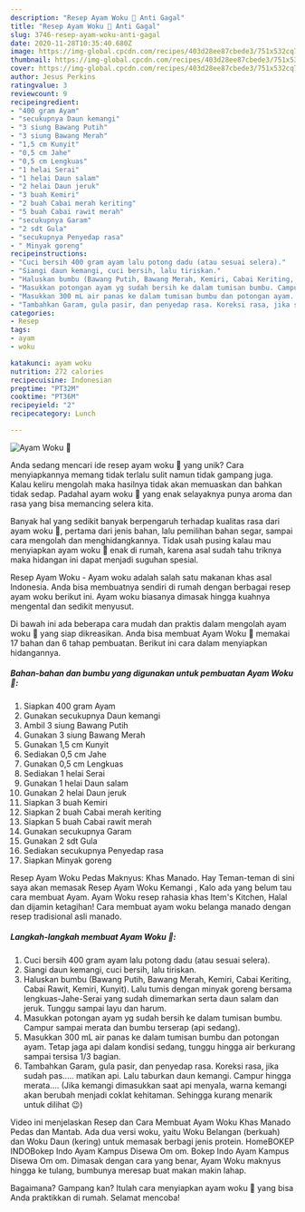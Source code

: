 ```yaml
---
description: "Resep Ayam Woku 🌱 Anti Gagal"
title: "Resep Ayam Woku 🌱 Anti Gagal"
slug: 3746-resep-ayam-woku-anti-gagal
date: 2020-11-28T10:35:40.680Z
image: https://img-global.cpcdn.com/recipes/403d28ee87cbede3/751x532cq70/ayam-woku-🌱-foto-resep-utama.jpg
thumbnail: https://img-global.cpcdn.com/recipes/403d28ee87cbede3/751x532cq70/ayam-woku-🌱-foto-resep-utama.jpg
cover: https://img-global.cpcdn.com/recipes/403d28ee87cbede3/751x532cq70/ayam-woku-🌱-foto-resep-utama.jpg
author: Jesus Perkins
ratingvalue: 3
reviewcount: 9
recipeingredient:
- "400 gram Ayam"
- "secukupnya Daun kemangi"
- "3 siung Bawang Putih"
- "3 siung Bawang Merah"
- "1,5 cm Kunyit"
- "0,5 cm Jahe"
- "0,5 cm Lengkuas"
- "1 helai Serai"
- "1 helai Daun salam"
- "2 helai Daun jeruk"
- "3 buah Kemiri"
- "2 buah Cabai merah keriting"
- "5 buah Cabai rawit merah"
- "secukupnya Garam"
- "2 sdt Gula"
- "secukupnya Penyedap rasa"
- " Minyak goreng"
recipeinstructions:
- "Cuci bersih 400 gram ayam lalu potong dadu (atau sesuai selera)."
- "Siangi daun kemangi, cuci bersih, lalu tiriskan."
- "Haluskan bumbu (Bawang Putih, Bawang Merah, Kemiri, Cabai Keriting, Cabai Rawit, Kemiri, Kunyit). Lalu tumis dengan minyak goreng bersama lengkuas-Jahe-Serai yang sudah dimemarkan serta daun salam dan jeruk. Tunggu sampai layu dan harum."
- "Masukkan potongan ayam yg sudah bersih ke dalam tumisan bumbu. Campur sampai merata dan bumbu terserap (api sedang)."
- "Masukkan 300 mL air panas ke dalam tumisan bumbu dan potongan ayam. Tetap jaga api dalam kondisi sedang, tunggu hingga air berkurang sampai tersisa 1/3 bagian."
- "Tambahkan Garam, gula pasir, dan penyedap rasa. Koreksi rasa, jika sudah pas..... matikan api. Lalu taburkan daun kemangi. Campur hingga merata.... (Jika kemangi dimasukkan saat api menyala, warna kemangi akan berubah menjadi coklat kehitaman. Sehingga kurang menarik untuk dilihat 😉)"
categories:
- Resep
tags:
- ayam
- woku

katakunci: ayam woku 
nutrition: 272 calories
recipecuisine: Indonesian
preptime: "PT32M"
cooktime: "PT36M"
recipeyield: "2"
recipecategory: Lunch

---
```



![Ayam Woku 🌱](https://img-global.cpcdn.com/recipes/403d28ee87cbede3/751x532cq70/ayam-woku-🌱-foto-resep-utama.jpg)

Anda sedang mencari ide resep ayam woku 🌱 yang unik? Cara menyiapkannya memang tidak terlalu sulit namun tidak gampang juga. Kalau keliru mengolah maka hasilnya tidak akan memuaskan dan bahkan tidak sedap. Padahal ayam woku 🌱 yang enak selayaknya punya aroma dan rasa yang bisa memancing selera kita.

Banyak hal yang sedikit banyak berpengaruh terhadap kualitas rasa dari ayam woku 🌱, pertama dari jenis bahan, lalu pemilihan bahan segar, sampai cara mengolah dan menghidangkannya. Tidak usah pusing kalau mau menyiapkan ayam woku 🌱 enak di rumah, karena asal sudah tahu triknya maka hidangan ini dapat menjadi suguhan spesial.

Resep Ayam Woku - Ayam woku adalah salah satu makanan khas asal Indonesia. Anda bisa membuatnya sendiri di rumah dengan berbagai resep ayam woku berikut ini. Ayam woku biasanya dimasak hingga kuahnya mengental dan sedikit menyusut.


Di bawah ini ada beberapa cara mudah dan praktis dalam mengolah ayam woku 🌱 yang siap dikreasikan. Anda bisa membuat Ayam Woku 🌱 memakai 17 bahan dan 6 tahap pembuatan. Berikut ini cara dalam menyiapkan hidangannya.

<!--inarticleads1-->

##### Bahan-bahan dan bumbu yang digunakan untuk pembuatan Ayam Woku 🌱:

1. Siapkan 400 gram Ayam
1. Gunakan secukupnya Daun kemangi
1. Ambil 3 siung Bawang Putih
1. Gunakan 3 siung Bawang Merah
1. Gunakan 1,5 cm Kunyit
1. Sediakan 0,5 cm Jahe
1. Gunakan 0,5 cm Lengkuas
1. Sediakan 1 helai Serai
1. Gunakan 1 helai Daun salam
1. Gunakan 2 helai Daun jeruk
1. Siapkan 3 buah Kemiri
1. Siapkan 2 buah Cabai merah keriting
1. Siapkan 5 buah Cabai rawit merah
1. Gunakan secukupnya Garam
1. Gunakan 2 sdt Gula
1. Sediakan secukupnya Penyedap rasa
1. Siapkan  Minyak goreng


Resep Ayam Woku Pedas Maknyus: Khas Manado. Hay Teman-teman di sini saya akan memasak Resep Ayam Woku Kemangi , Kalo ada yang belum tau cara membuat Ayam. Ayam Woku resep rahasia khas Item&#39;s Kitchen, Halal dan dijamin ketagihan! Cara membuat ayam woku belanga manado dengan resep tradisional asli manado. 

<!--inarticleads2-->

##### Langkah-langkah membuat Ayam Woku 🌱:

1. Cuci bersih 400 gram ayam lalu potong dadu (atau sesuai selera).
1. Siangi daun kemangi, cuci bersih, lalu tiriskan.
1. Haluskan bumbu (Bawang Putih, Bawang Merah, Kemiri, Cabai Keriting, Cabai Rawit, Kemiri, Kunyit). Lalu tumis dengan minyak goreng bersama lengkuas-Jahe-Serai yang sudah dimemarkan serta daun salam dan jeruk. Tunggu sampai layu dan harum.
1. Masukkan potongan ayam yg sudah bersih ke dalam tumisan bumbu. Campur sampai merata dan bumbu terserap (api sedang).
1. Masukkan 300 mL air panas ke dalam tumisan bumbu dan potongan ayam. Tetap jaga api dalam kondisi sedang, tunggu hingga air berkurang sampai tersisa 1/3 bagian.
1. Tambahkan Garam, gula pasir, dan penyedap rasa. Koreksi rasa, jika sudah pas..... matikan api. Lalu taburkan daun kemangi. Campur hingga merata.... (Jika kemangi dimasukkan saat api menyala, warna kemangi akan berubah menjadi coklat kehitaman. Sehingga kurang menarik untuk dilihat 😉)


Video ini menjelaskan Resep dan Cara Membuat Ayam Woku Khas Manado Pedas dan Mantab. Ada dua versi woku, yaitu Woku Belangan (berkuah) dan Woku Daun (kering) untuk memasak berbagi jenis protein. HomeBOKEP INDOBokep Indo Ayam Kampus Disewa Om om. Bokep Indo Ayam Kampus Disewa Om om. Dimasak dengan cara yang benar, Ayam Woku maknyus hingga ke tulang, bumbunya meresap buat makan makin lahap. 

Bagaimana? Gampang kan? Itulah cara menyiapkan ayam woku 🌱 yang bisa Anda praktikkan di rumah. Selamat mencoba!
